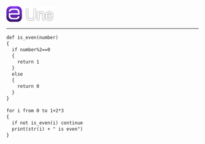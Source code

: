 <img src="banner.png" width=25%>

---

```
def is_even(number)
{
  if number%2==0
  {
    return 1
  }
  else
  {
    return 0
  }
}

for i from 0 to 1+2*3
{
  if not is_even(i) continue
  print(str(i) + " is even")
}
```